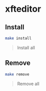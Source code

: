 
# xfteditor

## Install

``` sh
make install
```

> Install all

## Remove

``` sh
make remove
```

> Remove all
